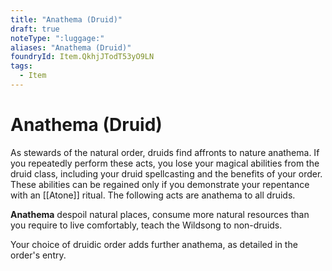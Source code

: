 ```yaml
---
title: "Anathema (Druid)"
draft: true
noteType: ":luggage:"
aliases: "Anathema (Druid)"
foundryId: Item.QkhjJTodT53yO9LN
tags:
  - Item
---
```


# Anathema (Druid)

As stewards of the natural order, druids find affronts to nature anathema. If you repeatedly perform these acts, you lose your magical abilities from the druid class, including your druid spellcasting and the benefits of your order. These abilities can be regained only if you demonstrate your repentance with an [[Atone]] ritual. The following acts are anathema to all druids.

**Anathema** despoil natural places, consume more natural resources than you require to live comfortably, teach the Wildsong to non-druids.

Your choice of druidic order adds further anathema, as detailed in the order's entry.
